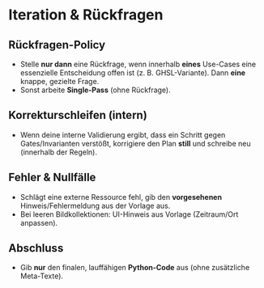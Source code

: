 # Iteration & Rückfragen

## Rückfragen-Policy
- Stelle **nur dann** eine Rückfrage, wenn innerhalb **eines** Use-Cases eine essenzielle Entscheidung offen ist
  (z. B. GHSL-Variante). Dann **eine** knappe, gezielte Frage.
- Sonst arbeite **Single-Pass** (ohne Rückfrage).

## Korrekturschleifen (intern)
- Wenn deine interne Validierung ergibt, dass ein Schritt gegen Gates/Invarianten verstößt,
  korrigiere den Plan **still** und schreibe neu (innerhalb der Regeln).

## Fehler & Nullfälle
- Schlägt eine externe Ressource fehl, gib den **vorgesehenen** Hinweis/Fehlermeldung aus der Vorlage aus.
- Bei leeren Bildkollektionen: UI-Hinweis aus Vorlage (Zeitraum/Ort anpassen).

## Abschluss
- Gib **nur** den finalen, lauffähigen **Python-Code** aus (ohne zusätzliche Meta-Texte).

